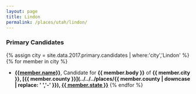 ```yaml
---
layout: page
title: Lindon
permalink: /places/utah/lindon/
---
```


### Primary Candidates
{% assign city = site.data.2017.primary.candidates | where:'city','Lindon' %}
{% for member in city  %}
- <strong>[{{member.name}}](../../../people/{{member.id}})</strong>, Candidate for <strong>{{ member.body }}</strong> of <strong>{{ member.city }}, [{{ member.county }}](../../../places/{{ member.county | downcase | replace: ' ','-' }}), [{{ member.state }}](../../../places)</strong>
{% endfor %}
